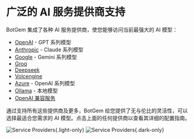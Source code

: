 # 广泛的 AI 服务提供商支持

BotGem 集成了各种 AI 服务提供商，使您能够访问当前最强大的 AI 模型：

- [OpenAI](/zh/openai-configuration) - GPT 系列模型
- [Anthropic](/zh/anthropic-configuration) - Claude 系列模型
- [Google](/zh/google-configuration) - Gemini 系列模型
- [Groq](/zh/groq-configuration)
- [Deepseek](/zh/deepseek-configuration)
- [Volcengine](/zh/volcengine-configuration)
- [Azure](/zh/azure-configuration) - OpenAI 系列模型
- [Ollama](/zh/ollama) - 本地模型
- [OpenAI 兼容服务](/zh/openai-compatible)

通过支持所有这些提供商及更多，BotGem 给您提供了无与伦比的灵活性，可以选择最适合您需求的 AI 模型。点击上面的任何提供商以查看其详细的配置指南。

![Service Providers](/add-service.png){.light-only}
![Service Providers](/add-service-dark.png){.dark-only}